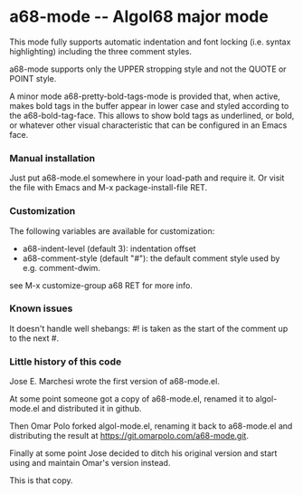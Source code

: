 # a68-mode -- Algol68 major mode

This mode fully supports automatic indentation and font locking
(i.e. syntax highlighting) including the three comment styles.

a68-mode supports only the UPPER stropping style and not the QUOTE or
POINT style.

A minor mode a68-pretty-bold-tags-mode is provided that, when active,
makes bold tags in the buffer appear in lower case and styled
according to the a68-bold-tag-face.  This allows to show bold tags as
underlined, or bold, or whatever other visual characteristic that can
be configured in an Emacs face.

### Manual installation

Just put a68-mode.el somewhere in your load-path and require it.
Or visit the file with Emacs and M-x package-install-file RET.

### Customization

The following variables are available for customization:

 * a68-indent-level (default 3): indentation offset
 * a68-comment-style (default "#"): the default comment style used
   by e.g. comment-dwim.

see M-x customize-group a68 RET for more info.

### Known issues

It doesn't handle well shebangs: #! is taken as the start of the
comment up to the next #.

### Little history of this code

Jose E. Marchesi wrote the first version of a68-mode.el.

At some point someone got a copy of a68-mode.el, renamed it to
algol-mode.el and distributed it in github.

Then Omar Polo forked algol-mode.el, renaming it back to a68-mode.el
and distributing the result at https://git.omarpolo.com/a68-mode.git.

Finally at some point Jose decided to ditch his original version and
start using and maintain Omar's version instead.

This is that copy.
